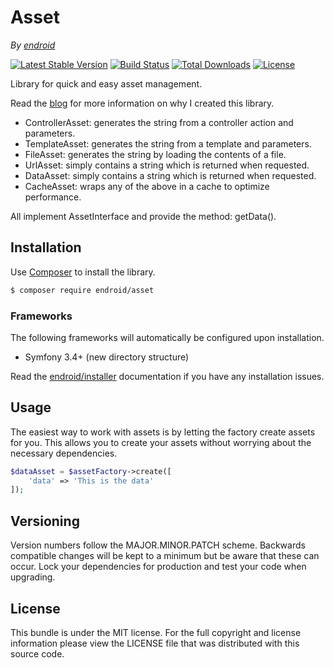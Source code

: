 # Asset

*By [endroid](https://endroid.nl/)*

[![Latest Stable Version](http://img.shields.io/packagist/v/endroid/asset.svg)](https://packagist.org/packages/endroid/asset)
[![Build Status](http://img.shields.io/travis/endroid/asset.svg)](http://travis-ci.org/endroid/asset)
[![Total Downloads](http://img.shields.io/packagist/dt/endroid/asset.svg)](https://packagist.org/packages/endroid/asset)
[![License](http://img.shields.io/packagist/l/endroid/asset.svg)](https://packagist.org/packages/endroid/asset)

Library for quick and easy asset management.

Read the [blog](https://medium.com/@endroid/pdf-generation-in-symfony-3080702353b)
for more information on why I created this library.

* ControllerAsset: generates the string from a controller action and parameters.
* TemplateAsset: generates the string from a template and parameters.
* FileAsset: generates the string by loading the contents of a file.
* UrlAsset: simply contains a string which is returned when requested.
* DataAsset: simply contains a string which is returned when requested.
* CacheAsset: wraps any of the above in a cache to optimize performance.

All implement AssetInterface and provide the method: getData().

## Installation

Use [Composer](https://getcomposer.org/) to install the library.

``` bash
$ composer require endroid/asset
```

### Frameworks

The following frameworks will automatically be configured upon installation.

* Symfony 3.4+ (new directory structure)

Read the [endroid/installer](https://github.com/endroid/asset) documentation
if you have any installation issues.

## Usage

The easiest way to work with assets is by letting the factory create assets for
you. This allows you to create your assets without worrying about the necessary
dependencies.

```php
$dataAsset = $assetFactory->create([
    'data' => 'This is the data'
]);
```

## Versioning

Version numbers follow the MAJOR.MINOR.PATCH scheme. Backwards compatible
changes will be kept to a minimum but be aware that these can occur. Lock
your dependencies for production and test your code when upgrading.

## License

This bundle is under the MIT license. For the full copyright and license
information please view the LICENSE file that was distributed with this source code.
